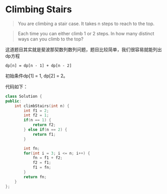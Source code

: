 # Climbing Stairs

> You are climbing a stair case. It takes n steps to reach to the top.

> Each time you can either climb 1 or 2 steps. In how many distinct ways can you climb to the top?

这道题目其实就是斐波那契数列数列问题，题目比较简单，我们很容易就能列出dp方程

`dp[n] = dp[n - 1] + dp[n - 2]`

初始条件dp[1] = 1, dp[2] = 2。

代码如下：

```c++
class Solution {
public:
    int climbStairs(int n) {
        int f1 = 2;
        int f2 = 1;
        if(n == 1) {
            return f2;
        } else if(n == 2) {
            return f1;
        }

        int fn;
        for(int i = 3; i <= n; i++) {
            fn = f1 + f2;
            f2 = f1;
            f1 = fn;
        }
        return fn;
    }
};
```
